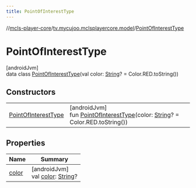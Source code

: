 ```yaml
---
title: PointOfInterestType
---
```

//[mcls-player-core](../../../index.html)/[tv.mycujoo.mclsplayercore.model](../index.html)/[PointOfInterestType](index.html)



# PointOfInterestType



[androidJvm]\
data class [PointOfInterestType](index.html)(val color: [String](https://kotlinlang.org/api/latest/jvm/stdlib/kotlin/-string/index.html)? = Color.RED.toString())



## Constructors


| | |
|---|---|
| [PointOfInterestType](-point-of-interest-type.html) | [androidJvm]<br>fun [PointOfInterestType](-point-of-interest-type.html)(color: [String](https://kotlinlang.org/api/latest/jvm/stdlib/kotlin/-string/index.html)? = Color.RED.toString()) |


## Properties


| Name | Summary |
|---|---|
| [color](color.html) | [androidJvm]<br>val [color](color.html): [String](https://kotlinlang.org/api/latest/jvm/stdlib/kotlin/-string/index.html)? |

